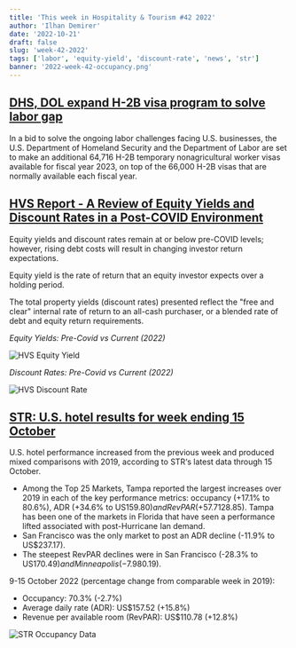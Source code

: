 ```yaml
---
title: 'This week in Hospitality & Tourism #42 2022'
author: 'Ilhan Demirer'
date: '2022-10-21'
draft: false
slug: 'week-42-2022'
tags: ['labor', 'equity-yield', 'discount-rate', 'news', 'str']
banner: '2022-week-42-occupancy.png'
---
```


## [DHS, DOL expand H-2B visa program to solve labor gap](https://www.hotelmanagement.net/operate/dhs-dol-expand-h-2b-visa-program-solve-labor-gap)

In a bid to solve the ongoing labor challenges facing U.S. businesses, the U.S. Department of Homeland Security and the Department of Labor are set to make an additional 64,716 H-2B temporary nonagricultural worker visas available for fiscal year 2023, on top of the 66,000 H-2B visas that are normally available each fiscal year.

## [HVS Report - A Review of Equity Yields and Discount Rates in a Post-COVID Environment](https://www.hotelnewsresource.com/article123097.html)

Equity yields and discount rates remain at or below pre-COVID levels; however, rising debt costs will result in changing investor return expectations.

Equity yield is the rate of return that an equity investor expects over a holding period.

The total property yields (discount rates) presented reflect the "free and clear" internal rate of return to an all-cash purchaser, or a blended rate of debt and equity return requirements.

_Equity Yields: Pre-Covid vs Current (2022)_

![HVS Equity Yield](/images/blogimages/2022-week-42-equity-yields.png)

_Discount Rates: Pre-Covid vs Current (2022)_

![HVS Discount Rate](/images/blogimages/2022-week-42-discount-rates.png)

## [STR: U.S. hotel results for week ending 15 October](https://str.com/press-release/str-us-hotel-results-week-ending-15-october)

U.S. hotel performance increased from the previous week and produced mixed comparisons with 2019, according to STR‘s latest data through 15 October.

- Among the Top 25 Markets, Tampa reported the largest increases over 2019 in each of the key performance metrics: occupancy (+17.1% to 80.6%), ADR (+34.6% to US$159.80) and RevPAR (+57.7% to US$128.85). Tampa has been one of the markets in Florida that have seen a performance lifted associated with post-Hurricane Ian demand.
- San Francisco was the only market to post an ADR decline (-11.9% to US$237.17).
- The steepest RevPAR declines were in San Francisco (-28.3% to US$170.49) and Minneapolis (-7.9% to US$80.19).

9-15 October 2022 (percentage change from comparable week in 2019):

- Occupancy: 70.3% (-2.7%)
- Average daily rate (ADR): US$157.52 (+15.8%)
- Revenue per available room (RevPAR): US$110.78 (+12.8%)

![STR Occupancy Data](/images/blogimages/2022-week-42-occupancy.png)
